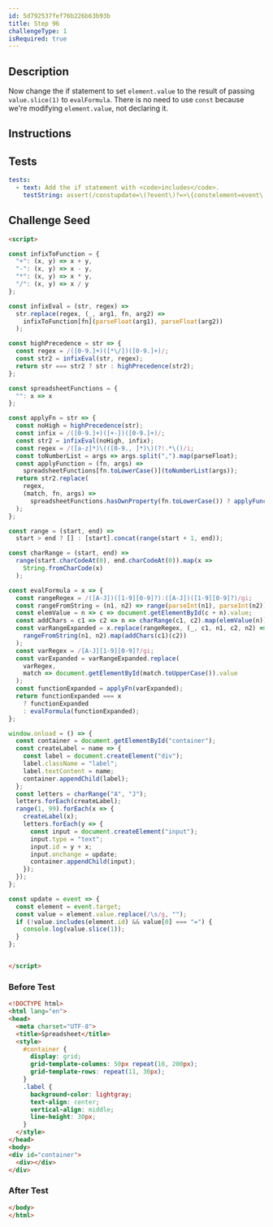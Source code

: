 ```yaml
---
id: 5d792537fef76b226b63b93b
title: Step 96
challengeType: 1
isRequired: true
---
```


## Description
<section id='description'>
Now change the if statement to set <code>element.value</code> to the result of passing <code>value.slice(1)</code> to <code>evalFormula</code>.
There is no need to use <code>const</code> because we're modifying <code>element.value</code>, not declaring it.
</section>

## Instructions
<section id='instructions'>

</section>

## Tests
<section id='tests'>

```yml
tests:
  - text: Add the if statement with <code>includes</code>.
    testString: assert(/constupdate=\(?event\)?=>\{constelement=event\.target;?constvalue=element\.value\.replace\(\/\\s\/g,["']{2}\);?if\(!\(?value\.includes\(element\.id\)\)?&&value\[0\]===["']=["']\)\{element\.value=evalFormula\(value\.slice\(1\)\);?\}\}/.test(code.replace(/\s/g, "")));

```

</section>

## Challenge Seed
<section id='challengeSeed'>

<div id='html-seed'>

```html
<script>

const infixToFunction = {
  "+": (x, y) => x + y,
  "-": (x, y) => x - y,
  "*": (x, y) => x * y,
  "/": (x, y) => x / y
};

const infixEval = (str, regex) =>
  str.replace(regex, (_, arg1, fn, arg2) =>
    infixToFunction[fn](parseFloat(arg1), parseFloat(arg2))
  );

const highPrecedence = str => {
  const regex = /([0-9.]+)([*\/])([0-9.]+)/;
  const str2 = infixEval(str, regex);
  return str === str2 ? str : highPrecedence(str2);
};

const spreadsheetFunctions = {
  "": x => x
};

const applyFn = str => {
  const noHigh = highPrecedence(str);
  const infix = /([0-9.]+)([+-])([0-9.]+)/;
  const str2 = infixEval(noHigh, infix);
  const regex = /([a-z]*)\(([0-9., ]*)\)(?!.*\()/i;
  const toNumberList = args => args.split(",").map(parseFloat);
  const applyFunction = (fn, args) =>
    spreadsheetFunctions[fn.toLowerCase()](toNumberList(args));
  return str2.replace(
    regex,
    (match, fn, args) =>
      spreadsheetFunctions.hasOwnProperty(fn.toLowerCase()) ? applyFunction(fn, args) : match
  );
};

const range = (start, end) =>
  start > end ? [] : [start].concat(range(start + 1, end));

const charRange = (start, end) =>
  range(start.charCodeAt(0), end.charCodeAt(0)).map(x =>
    String.fromCharCode(x)
  );

const evalFormula = x => {
  const rangeRegex = /([A-J])([1-9][0-9]?):([A-J])([1-9][0-9]?)/gi;
  const rangeFromString = (n1, n2) => range(parseInt(n1), parseInt(n2));
  const elemValue = n => c => document.getElementById(c + n).value;
  const addChars = c1 => c2 => n => charRange(c1, c2).map(elemValue(n));
  const varRangeExpanded = x.replace(rangeRegex, (_, c1, n1, c2, n2) =>
    rangeFromString(n1, n2).map(addChars(c1)(c2))
  );
  const varRegex = /[A-J][1-9][0-9]?/gi;
  const varExpanded = varRangeExpanded.replace(
    varRegex,
    match => document.getElementById(match.toUpperCase()).value
  );
  const functionExpanded = applyFn(varExpanded);
  return functionExpanded === x
    ? functionExpanded
    : evalFormula(functionExpanded);
};

window.onload = () => {
  const container = document.getElementById("container");
  const createLabel = name => {
    const label = document.createElement("div");
    label.className = "label";
    label.textContent = name;
    container.appendChild(label);
  };
  const letters = charRange("A", "J");
  letters.forEach(createLabel);
  range(1, 99).forEach(x => {
    createLabel(x);
    letters.forEach(y => {
      const input = document.createElement("input");
      input.type = "text";
      input.id = y + x;
      input.onchange = update;
      container.appendChild(input);
    });
  });
};

const update = event => {
  const element = event.target;
  const value = element.value.replace(/\s/g, "");
  if (!value.includes(element.id) && value[0] === "=") {
    console.log(value.slice(1));
  }
};


</script>
```

</div>


### Before Test
<div id='html-setup'>

```html
<!DOCTYPE html>
<html lang="en">
<head>
  <meta charset="UTF-8">
  <title>Spreadsheet</title>
  <style>
    #container {
      display: grid;
      grid-template-columns: 50px repeat(10, 200px);
      grid-template-rows: repeat(11, 30px);
    }
    .label {
      background-color: lightgray;
      text-align: center;
      vertical-align: middle;
      line-height: 30px;
    }
  </style>
</head>
<body>
<div id="container">
  <div></div>
</div>
```

</div>


### After Test
<div id='html-teardown'>

```html
</body>
</html>
```

</div>


</section>
